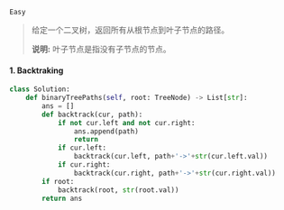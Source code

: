 `Easy`

> 给定一个二叉树，返回所有从根节点到叶子节点的路径。
>
> **说明:** 叶子节点是指没有子节点的节点。

#### 1. Backtraking

```python
class Solution:
    def binaryTreePaths(self, root: TreeNode) -> List[str]:
        ans = []
        def backtrack(cur, path):
            if not cur.left and not cur.right:
                ans.append(path)
                return
            if cur.left:
                backtrack(cur.left, path+'->'+str(cur.left.val))
            if cur.right:
                backtrack(cur.right, path+'->'+str(cur.right.val))
        if root:
            backtrack(root, str(root.val))
        return ans
```

